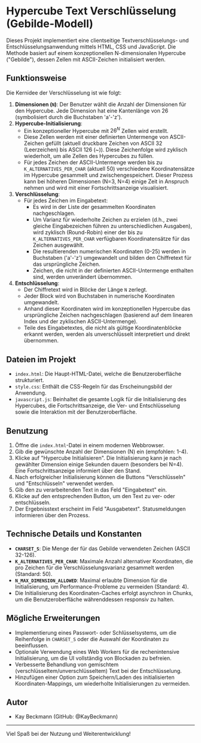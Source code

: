 # Hypercube Text Verschlüsselung (Gebilde-Modell)

Dieses Projekt implementiert eine clientseitige Textverschlüsselungs- und Entschlüsselungsanwendung mittels HTML, CSS und JavaScript. Die Methode basiert auf einem konzeptionellen N-dimensionalen Hypercube ("Gebilde"), dessen Zellen mit ASCII-Zeichen initialisiert werden.

## Funktionsweise

Die Kernidee der Verschlüsselung ist wie folgt:

1.  **Dimensionen (`N`)**: Der Benutzer wählt die Anzahl der Dimensionen für den Hypercube. Jede Dimension hat eine Kantenlänge von 26 (symbolisiert durch die Buchstaben 'a'-'z').
2.  **Hypercube-Initialisierung**:
    * Ein konzeptioneller Hypercube mit $26^N$ Zellen wird erstellt.
    * Diese Zellen werden mit einer definierten Untermenge von ASCII-Zeichen gefüllt (aktuell druckbare Zeichen von ASCII 32 (Leerzeichen) bis ASCII 126 (~)). Diese Zeichenfolge wird zyklisch wiederholt, um alle Zellen des Hypercubes zu füllen.
    * Für jedes Zeichen der ASCII-Untermenge werden bis zu `K_ALTERNATIVES_PER_CHAR` (aktuell 50) verschiedene Koordinatensätze im Hypercube gesammelt und zwischengespeichert. Dieser Prozess kann bei höheren Dimensionen (N=3, N=4) einige Zeit in Anspruch nehmen und wird mit einer Fortschrittsanzeige visualisiert.
3.  **Verschlüsselung**:
    * Für jedes Zeichen im Eingabetext:
        * Es wird in der Liste der gesammelten Koordinaten nachgeschlagen.
        * Um Varianz für wiederholte Zeichen zu erzielen (d.h., zwei gleiche Eingabezeichen führen zu unterschiedlichen Ausgaben), wird zyklisch (Round-Robin) einer der bis zu `K_ALTERNATIVES_PER_CHAR` verfügbaren Koordinatensätze für das Zeichen ausgewählt.
        * Die resultierenden numerischen Koordinaten (0-25) werden in Buchstaben ('a'-'z') umgewandelt und bilden den Chiffretext für das ursprüngliche Zeichen.
        * Zeichen, die nicht in der definierten ASCII-Untermenge enthalten sind, werden unverändert übernommen.
4.  **Entschlüsselung**:
    * Der Chiffretext wird in Blöcke der Länge `N` zerlegt.
    * Jeder Block wird von Buchstaben in numerische Koordinaten umgewandelt.
    * Anhand dieser Koordinaten wird im konzeptionellen Hypercube das ursprüngliche Zeichen nachgeschlagen (basierend auf dem linearen Index und der zyklischen ASCII-Untermenge).
    * Teile des Eingabetextes, die nicht als gültige Koordinatenblöcke erkannt werden, werden als unverschlüsselt interpretiert und direkt übernommen.

## Dateien im Projekt

* `index.html`: Die Haupt-HTML-Datei, welche die Benutzeroberfläche strukturiert.
* `style.css`: Enthält die CSS-Regeln für das Erscheinungsbild der Anwendung.
* `javascript.js`: Beinhaltet die gesamte Logik für die Initialisierung des Hypercubes, die Fortschrittsanzeige, die Ver- und Entschlüsselung sowie die Interaktion mit der Benutzeroberfläche.

## Benutzung

1.  Öffne die `index.html`-Datei in einem modernen Webbrowser.
2.  Gib die gewünschte Anzahl der Dimensionen (N) ein (empfohlen: 1-4).
3.  Klicke auf "Hypercube Initialisieren". Die Initialisierung kann je nach gewählter Dimension einige Sekunden dauern (besonders bei N=4). Eine Fortschrittsanzeige informiert über den Stand.
4.  Nach erfolgreicher Initialisierung können die Buttons "Verschlüsseln" und "Entschlüsseln" verwendet werden.
5.  Gib den zu verarbeitenden Text in das Feld "Eingabetext" ein.
6.  Klicke auf den entsprechenden Button, um den Text zu ver- oder entschlüsseln.
7.  Der Ergebnisstext erscheint im Feld "Ausgabetext". Statusmeldungen informieren über den Prozess.

## Technische Details und Konstanten

* **`CHARSET_S`**: Die Menge der für das Gebilde verwendeten Zeichen (ASCII 32-126).
* **`K_ALTERNATIVES_PER_CHAR`**: Maximale Anzahl alternativer Koordinaten, die pro Zeichen für die Verschlüsselungsvarianz gesammelt werden (Standard: 50).
* **`N_MAX_DIMENSION_ALLOWED`**: Maximal erlaubte Dimension für die Initialisierung, um Performance-Probleme zu vermeiden (Standard: 4).
* Die Initialisierung des Koordinaten-Caches erfolgt asynchron in Chunks, um die Benutzeroberfläche währenddessen responsiv zu halten.

## Mögliche Erweiterungen

* Implementierung eines Passwort- oder Schlüsselsystems, um die Reihenfolge in `CHARSET_S` oder die Auswahl der Koordinaten zu beeinflussen.
* Optionale Verwendung eines Web Workers für die rechenintensive Initialisierung, um die UI vollständig von Blockaden zu befreien.
* Verbesserte Behandlung von gemischtem (verschlüsseltem/unverschlüsseltem) Text bei der Entschlüsselung.
* Hinzufügen einer Option zum Speichern/Laden des initialisierten Koordinaten-Mappings, um wiederholte Initialisierungen zu vermeiden.

## Autor

* Kay Beckmann (GitHub: @KayBeckmann)

---

Viel Spaß bei der Nutzung und Weiterentwicklung!
